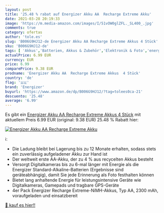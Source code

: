 ```yaml
---
layout: post
title: '25.48 % rabat auf Energizer Akku AA  Recharge Extreme Akku'
date: 2021-03-28 20:19:33
image: 'https://m.media-amazon.com/images/I/51vOW0glZFL._SL400_.jpg'
comments: true
category: ofertas
author: 'tole.es'
slug: 'B006G9HJ12-de Energizer Akku AA Recharge Extreme Akkus 4 Stück'
sku: 'B006G9HJ12-de'
tags: [ 'Akkus','Batterien, Akkus & Zubehör','Elektronik & Foto','energizer', ]
actualPrice: 6.99 EUR
currency: EUR
price: 6.99
comparePrice: 9.38 EUR
prodname: 'Energizer Akku AA  Recharge Extreme Akkus  4 Stück'
country: 'de'
flag: '🇩🇪'
brand: 'Energizer'
buyurl: 'https://www.amazon.de/dp/B006G9HJ12/?tag=tolees0ca-21'
descuento: '25.48'
average: '6.99'
---
```


Es gibt ein [Energizer Akku AA  Recharge Extreme Akkus  4 Stück](https://www.amazon.de/dp/B006G9HJ12/?tag=tolees0ca-21) mit aktuellem Preis 6.99 EUR (original: 9.38 EUR) 25.48 % Rabatt hier:

[![Energizer Akku AA  Recharge Extreme Akku](https://m.media-amazon.com/images/I/51vOW0glZFL._SL400_.jpg)](https://www.amazon.de/dp/B006G9HJ12/?tag=tolees0ca-21)

ℹ️:

- Die Ladung bleibt bei Lagerung bis zu 12 Monate erhalten, sodass stets ein zuverlässig aufgeladener Akku zur Hand ist
- Der weltweit erste AA-Akku, der zu 4 % aus recycelten Akkus besteht
- Versorgt Digitalkameras bis zu 6-mal länger mit Energie als die Energizer Standard-Alkaline-Batterien (Ergebnisse sind geräteabhängig), damit Sie jede Erinnerung als Foto festhalten können
- Bietet lang anhaltende Energie für leistungsintensive Geräte wie Digitalkameras, Gamepads und tragbare GPS-Geräte
- 4er Pack Energizer Recharge Extreme-NiMH-Akkus, Typ AA, 2300 mAh, voraufgeladen und einsatzbereit

[🛒 kauf es hier!!](https://www.amazon.de/dp/B006G9HJ12/?tag=tolees0ca-21)
